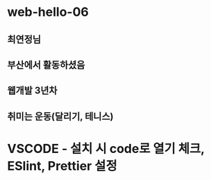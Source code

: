 # web-hello-06
## 최연정님

## 부산에서 활동하셨음
## 웹개발 3년차
## 취미는 운동(달리기, 테니스)

# VSCODE - 설치 시 code로 열기 체크, ESlint, Prettier 설정
